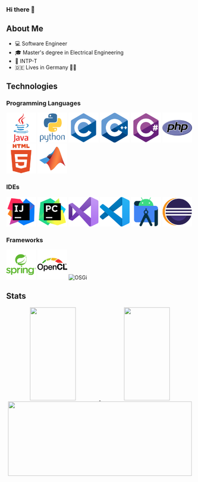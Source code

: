 ### Hi there 👋

## About Me
- 💻 Software Engineer
- 🎓 Master's degree in Electrical Engineering
- 🧪 INTP-T
- 🇩🇪 Lives in Germany 🥨🍺

## Technologies

### Programming Languages
<div>
<img src="https://github.com/devicons/devicon/blob/master/icons/java/java-original-wordmark.svg" title="Java" width="80" height="80"/>
<img src="https://github.com/devicons/devicon/blob/master/icons/python/python-original-wordmark.svg" title="Python" width="80" height="80"/>
<img src="https://github.com/devicons/devicon/blob/master/icons/c/c-original.svg" title="C" width="80" height="80"/>
<img src="https://github.com/devicons/devicon/blob/master/icons/cplusplus/cplusplus-original.svg" title="C++" width="80" height="80"/>
<img src="https://github.com/devicons/devicon/blob/master/icons/csharp/csharp-original.svg" title="C#" width="80" height="80"/>
<img src="https://github.com/devicons/devicon/blob/master/icons/php/php-original.svg" title="php" width="80" height="80"/>
<img src="https://github.com/devicons/devicon/blob/master/icons/html5/html5-plain-wordmark.svg" title="html" width="80" height="80"/>
<img src="https://github.com/devicons/devicon/blob/master/icons/matlab/matlab-original.svg" title="matlab" width="80" height="80"/>
</div>

### IDEs

<div>
<img src="https://github.com/devicons/devicon/blob/master/icons/intellij/intellij-original.svg" title="IntelliJ" width="80" height="80"/>
<img src="https://github.com/devicons/devicon/blob/master/icons/pycharm/pycharm-original.svg" title="PyCharm" width="80" height="80"/>
<img src="https://github.com/devicons/devicon/blob/master/icons/visualstudio/visualstudio-original.svg" title="VisualStudio" width="80" height="80"/>
<img src="https://github.com/devicons/devicon/blob/master/icons/vscode/vscode-original.svg" title="VScode" width="80" height="80"/>
<img src="https://github.com/devicons/devicon/blob/master/icons/androidstudio/androidstudio-original.svg"  alt="AnndroidStudio" width="80" height="80"/>
<img src="https://github.com/devicons/devicon/blob/master/icons/eclipse/eclipse-original.svg" title="Eclipse" width="80" height="80"/>
</div>

### Frameworks

<div>
<img src="https://github.com/devicons/devicon/blob/master/icons/spring/spring-original-wordmark.svg"  alt="Spring" height="80"/>
<img src="https://github.com/devicons/devicon/blob/master/icons/opencl/opencl-original.svg" title="OpenCL" height="80"/>
<img src="https://docs.osgi.org/img/OSGi_WG.png" title="OSGi" height="80"/>
</div>

## Stats

<p align="center">
  <a href="https://github.com/AntonIT99/">
    <img height="250" width="49.5%" src="https://githubstats-git-master-antonit99s-projects.vercel.app/api?username=AntonIT99&show_icons=true&show=prs_merged_percentage&theme=github_dark">
    <img height="250" width="49.5%" src="https://githubstats-git-master-antonit99s-projects.vercel.app/api/top-langs/?username=AntonIT99&size_weight=0.5&count_weight=0.5&langs_count=5&layout=donut&theme=github_dark">
    <!--<img height="250" width="99%" src="https://github-readme-streak-stats.herokuapp.com/?user=AntonIT99&theme=github-dark-blue">-->
    <img height="200" width="99%" src="https://githubstats-git-master-antonit99s-projects.vercel.app/api/wakatime?username=AntonIT99&theme=github_dark">
  </a>
</p>

<!--
**AntonIT99/AntonIT99** is a ✨ _special_ ✨ repository because its `README.md` (this file) appears on your GitHub profile.

Here are some ideas to get you started:

- 🔭 I’m currently working on ...
- 🌱 I’m currently learning ...
- 👯 I’m looking to collaborate on ...
- 🤔 I’m looking for help with ...
- 💬 Ask me about ...
- 📫 How to reach me: ...
- 😄 Pronouns: ...
- ⚡ Fun fact: ...
-->
